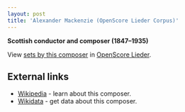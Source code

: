 ```yaml
---
layout: post
title: 'Alexander Mackenzie (OpenScore Lieder Corpus)'
---
```


__Scottish conductor and composer (1847–1935)__

View [sets by this composer] in [OpenScore Lieder].

[sets by this composer]: https://musescore.com/openscore-lieder-corpus/sets?order=title&text=Mackenzie,+Alexander
[OpenScore Lieder]: https://musescore.com/openscore-lieder-corpus

## External links

- [Wikipedia] - learn about this composer.
- [Wikidata] - get data about this composer.

[Wikipedia]: https://en.wikipedia.org/wiki/Alexander_Mackenzie_(composer)
[Wikidata]: https://www.wikidata.org/wiki/Q674739
